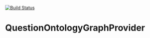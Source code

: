 [![Build Status](https://travis-ci.org/turbolent/QuestionOntologyGraphProvider.svg?branch=master)](https://travis-ci.org/turbolent/QuestionOntologyGraphProvider)

# QuestionOntologyGraphProvider

